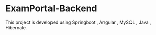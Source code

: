 # ExamPortal-Backend
This project is developed using Springboot , Angular , MySQL , Java , Hibernate. 
